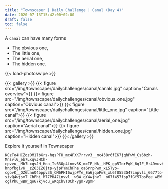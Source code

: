 ```yaml
---
title: "Townscaper | Daily Challenge | Canal (Day 4)"
date: 2020-07-13T15:42:00+02:00
draft: false
toc: false
---
```


A `canal` can have many forms

- The obvious one,
- The little one,
- The aerial one,
- The hidden one.

{{< load-photoswipe >}}

{{< gallery >}}
  {{< figure src="/img/townscaper/dailychallenges/canal/canals.jpg" caption="Canals overview">}}
  {{< figure src="/img/townscaper/dailychallenges/canal/obvious_one.jpg" caption="Obvious canal">}}
  {{< figure src="/img/townscaper/dailychallenges/canal/little_one.jpg" caption="Little canal">}}
  {{< figure src="/img/townscaper/dailychallenges/canal/aerial_one.jpg" caption="Aerial canal">}}
  {{< figure src="/img/townscaper/dailychallenges/canal/hidden_one.jpg" caption="Hidden canal">}}
{{< /gallery >}}

Explore it yourself in Townscaper

```text
KCzTo4HCZozOM1lbXrs-hqsPFH_mc4PXK7rrvv3__mc438r6fEK7jqhPwW_Cs6bzh-MnsvlG_eb7LxqvJHCh-cpvvu__Mb7LxqvJH_Hea_Is63Op4Lnmv3K_mcIE_Nk__HPK_gp5TorPqK_6qIE_Mr4DvuvA7_mc4fIs73qo4Lnrvl__mc4PZo4wjrvTu_g56jquvu6ChPw6_x74Lxj-hnpfbgivK__zZ63IZ6jtp-yjpPYmChPhe_oa6rrpPwm_xL5Tyo-cgovK__OZ6LnnQ4bppv3S_CM6PHI6wjpPYe_Ea6jqoPwS_xL6fU553G47Lnpvli_6677to-sivQ4wjsvT_ChPhi_M77PH47Lnvvl__wBW_qY4wjhvT__o67f457fsp7fGY5TosPqe_wBW_qYLE_8Y77ktQ4Lns-cglPhu_wBW_qo67kjvcu_wKqChvTOCh-ygm-BgmP
```
